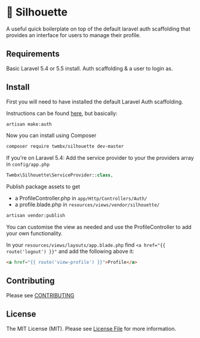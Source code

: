 # :bust_in_silhouette: Silhouette

 A useful quick boilerplate on top of the default laravel auth scaffolding that provides an interface for users to manage their profile.

## Requirements
Basic Laravel 5.4 or 5.5 install.
Auth scaffolding & a user to login as.

## Install
First you will need to have installed the default Laravel Auth scaffolding.

Instructions can be found [here](https://laravel.com/docs/5.4/authentication#authentication-quickstart), but basically:
``` bash
artisan make:auth
```

Now you can install using Composer
``` bash
composer require twmbx/silhouette dev-master
```

If you're on Laravel 5.4:
Add the service provider to your the providers array in `config/app.php`
``` php
Twmbx\Silhouette\ServiceProvider::class,
```

Publish package assets to get 
 - a ProfileController.php in `app/Http/Controllers/Auth/`
 - a profile.blade.php in `resources/views/vendor/silhouette/`
``` bash
artisan vendor:publish
```
You can customise the view as needed and use the ProfileController to add your own functionality.


In your `resources/views/layouts/app.blade.php` find  `<a href="{{ route('logout') }}"` and add the following above it:
``` html
<a href="{{ route('view-profile') }}">Profile</a>
```

## Contributing

Please see [CONTRIBUTING](CONTRIBUTING.md)

## License

The MIT License (MIT). Please see [License File](LICENSE.md) for more information.

[link-packagist]: https://packagist.org/packages//
[link-author]: https://github.com/twoseats
